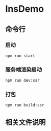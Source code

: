 # InsDemo

## 命令行

### 启动

``` npm run start ```

### 服务端渲染启动

``` npm run dev:ssr ```

### 打包

``` npm run build:ssr ```

## 相关文件说明
